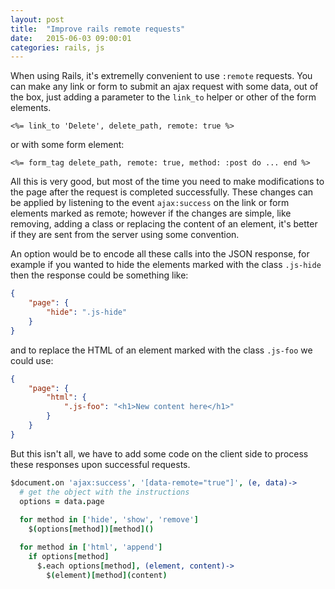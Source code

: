 ```yaml
---
layout: post
title:  "Improve rails remote requests"
date:   2015-06-03 09:00:01
categories: rails, js
---
```


When using Rails, it's extremelly convenient to use `:remote` requests. You can make any link or form to submit an ajax request with some data, out of the box, just adding a parameter to the `link_to` helper or other of the form elements.

```erb
<%= link_to 'Delete', delete_path, remote: true %>
```

or with some form element:

```erb
<%= form_tag delete_path, remote: true, method: :post do ... end %>
```

All this is very good, but most of the time you need to make modifications to the page after the request is completed successfully. These changes can be applied by listening to the event `ajax:success` on the link or form elements marked as remote; however if the changes are simple, like removing, adding a class or replacing the content of an element, it's better if they are sent from the server using some convention.

An option would be to encode all these calls into the JSON response, for example if you wanted to hide the elements marked with the class `.js-hide` then the response could be something like:

```json
{
	"page": {
		"hide": ".js-hide"
	}
}
```

and to replace the HTML of an element marked with the class `.js-foo` we could use:

```json
{
	"page": {
		"html": {
			".js-foo": "<h1>New content here</h1>"
		}
	}
}
```

But this isn't all, we have to add some code on the client side to process these responses upon successful requests.

```coffee
$document.on 'ajax:success', '[data-remote="true"]', (e, data)->
  # get the object with the instructions
  options = data.page
  
  for method in ['hide', 'show', 'remove']
    $(options[method])[method]()

  for method in ['html', 'append']
    if options[method]
      $.each options[method], (element, content)->
        $(element)[method](content)
```


